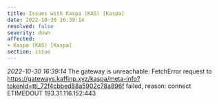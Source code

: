 ```yaml
---
title: Issues with Kaspa (KAS) [Kaspa]
date: 2022-10-30 16:39:14
resolved: false
severity: down
affected:
- Kaspa (KAS) [Kaspa]
section: issue
---
```


*2022-10-30 16:39:14* The gateway is unreachable: FetchError request to https://gateways.kaffinp.xyz/kaspa/meta-info?tokenId=tti_72f4cbbed88a5902c78a896f failed, reason: connect ETIMEDOUT 193.31.116.152:443